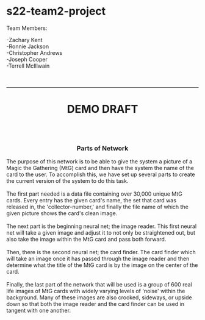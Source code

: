 # s22-team2-project

Team Members:

-Zachary Kent <br> <!-- <br> for a break, seems this file uses HTML rules -->
-Ronnie Jackson <br>
-Christopher Andrews <br>
-Joseph Cooper <br>
-Terrell McIllwain <br>
<br><br>

--------------------------------------------
<h1 align="center"><b>DEMO DRAFT</b></h1><br>
<br>
<h3 align="center"><b>Parts of Network</b></h3>
The purpose of this network is to be able to give the system a picture of a Magic the Gathering (MtG) card and then have the system the
name of the card to the user. To accomplish this, we have set up several parts to create the current version of the system to do this task.<br>
<br>
The first part needed is a data file containing over 30,000 unique MtG cards. Every entry has the given card's name, the set that card was
released in, the 'collector-number,' and finally the file name of which the given picture shows the card's clean image.<br>
<br>
The next part is the beginning neural net; the image reader. This first neural net will take a given image and adjust it to not only be
straightened out, but also take the image within the MtG card and pass both forward.<br>
<br>
Then, there is the second neural net; the card finder. The card finder which will take an image once it has passed through the image
reader and then determine what the title of the MtG card is by the image on the center of the card.<br>
<br>
Finally, the last part of the network that will be used is a group of 600 real life images of MtG cards with widely varying levels of 'noise'
within the background. Many of these images are also crooked, sideways, or upside down so that both the image reader and the card finder
can be used in tangent with one another.<br>
